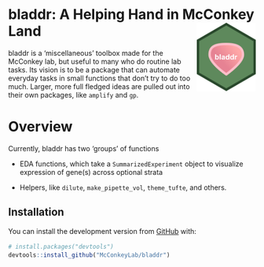 
<!-- README.md is generated from README.Rmd. Please edit that file -->

# bladdr: A Helping Hand in McConkey Land <img src='man/figures/logo.png' align="right" height="139" />

bladdr is a ‘miscellaneous’ toolbox made for the McConkey lab, but
useful to many who do routine lab tasks. Its vision is to be a package
that can automate everyday tasks in small functions that don’t try to do
too much. Larger, more full fledged ideas are pulled out into their own
packages, like `amplify` and `gp`.

# Overview

Currently, bladdr has two ‘groups’ of functions

-   EDA functions, which take a `SummarizedExperiment` object to
    visualize expression of gene(s) across optional strata

-   Helpers, like `dilute`, `make_pipette_vol`, `theme_tufte`, and
    others.

## Installation

You can install the development version from
[GitHub](https://github.com/) with:

``` r
# install.packages("devtools")
devtools::install_github("McConkeyLab/bladdr")
```
